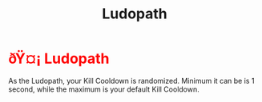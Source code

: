 ﻿---
lang: en-US
title: Ludopath
prev: KillingMachine
next: Lurker
---
# <font color=red>ðŸ¤¡ <b>Ludopath</b></font> <Badge text="Killing" type="tip" vertical="middle"/>

As the Ludopath, your Kill Cooldown is randomized. Minimum it can be is 1 second, while the maximum is your default Kill Cooldown.